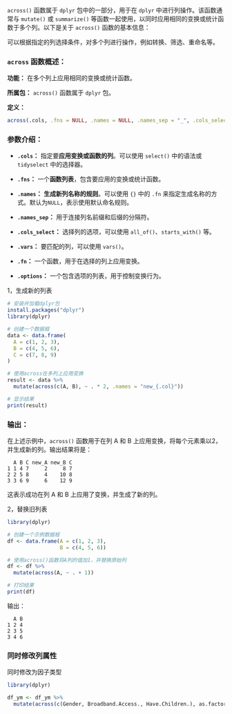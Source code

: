 `across()` 函数属于 `dplyr` 包中的一部分，用于在 `dplyr` 中进行列操作。该函数通常与 `mutate()` 或 `summarize()` 等函数一起使用，以同时应用相同的变换或统计函数于多个列。以下是关于 `across()` 函数的基本信息：

可以根据指定的列选择条件，对多个列进行操作，例如转换、筛选、重命名等。

### `across` 函数概述：

**功能：** 在多个列上应用相同的变换或统计函数。

**所属包：** `across()` 函数属于 `dplyr` 包。

**定义：**
```R
across(.cols, .fns = NULL, .names = NULL, .names_sep = "_", .cols_select = NULL, .vars = NULL, .fn = NULL, .options = NULL)
```

### 参数介绍：

- **`.cols`：** 指定要**应用变换或函数的列**。可以使用 `select()` 中的语法或 `tidyselect` 中的选择器。

- **`.fns`：** 一个**函数列表**，包含要应用的变换或统计函数。

- **`.names`：** **生成新列名称的规则**。可以使用 `{}` 中的 `.fn` 来指定生成名称的方式。默认为`NULL`，表示使用默认命名规则。

- **`.names_sep`：** 用于连接列名前缀和后缀的分隔符。

- **`.cols_select`：** 选择列的选项，可以使用 `all_of()`、`starts_with()` 等。

- **`.vars`：** 要匹配的列，可以使用 `vars()`。

- **`.fn`：** 一个函数，用于在选择的列上应用变换。

- **`.options`：** 一个包含选项的列表，用于控制变换行为。


1，生成新的列表
```R
# 安装并加载dplyr包
install.packages("dplyr")
library(dplyr)

# 创建一个数据框
data <- data.frame(
  A = c(1, 2, 3),
  B = c(4, 5, 6),
  C = c(7, 8, 9)
)

# 使用across在多列上应用变换
result <- data %>%
  mutate(across(c(A, B), ~ . * 2, .names = "new_{.col}"))

# 显示结果
print(result)
```

### 输出：

在上述示例中，`across()` 函数用于在列 A 和 B 上应用变换，将每个元素乘以2，并生成新的列。输出结果将是：

```
  A B C new_A new_B C
1 1 4 7     2     8 7
2 2 5 8     4    10 8
3 3 6 9     6    12 9
```

这表示成功在列 A 和 B 上应用了变换，并生成了新的列。

2，替换旧列表
```R
library(dplyr)

# 创建一个示例数据框
df <- data.frame(A = c(1, 2, 3),
                 B = c(4, 5, 6))

# 使用across()函数将A列的值加1，并替换原始列
df <- df %>% 
  mutate(across(A, ~ . + 1))

# 打印结果
print(df)
```

输出：
```
  A B
1 2 4
2 3 5
3 4 6
```


### 同时修改列属性
同时修改为因子类型
```R
library(dplyr)

df_ym <- df_ym %>%
  mutate(across(c(Gender, Broadband.Access., Have.Children.), as.factor))

```


